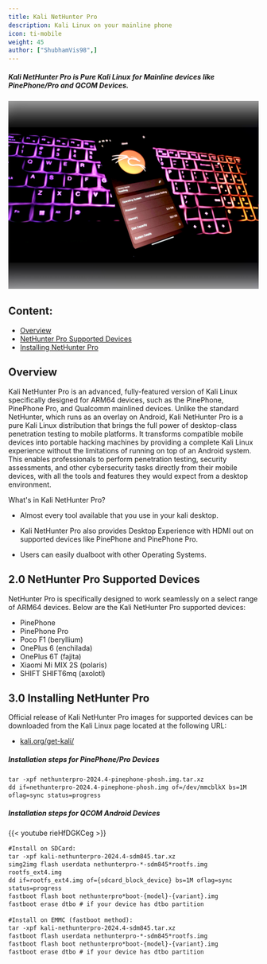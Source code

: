 ```yaml
---
title: Kali NetHunter Pro
description: Kali Linux on your mainline phone
icon: ti-mobile
weight: 45
author: ["ShubhamVis98",]
---
```


##### Kali NetHunter Pro is Pure Kali Linux for Mainline devices like PinePhone/Pro and QCOM Devices.

![](nhpro-beryllium.png)

## Content:

- [Overview](#overview)
- [NetHunter Pro Supported Devices](#20-nethunter-pro-supported-devices)
- [Installing NetHunter Pro](#50-installing-nethunter-pro)

## Overview

Kali NetHunter Pro is an advanced, fully-featured version of Kali Linux specifically designed for ARM64 devices, such as the PinePhone, PinePhone Pro, and Qualcomm mainlined devices. Unlike the standard NetHunter, which runs as an overlay on Android, Kali NetHunter Pro is a pure Kali Linux distribution that brings the full power of desktop-class penetration testing to mobile platforms. It transforms compatible mobile devices into portable hacking machines by providing a complete Kali Linux experience without the limitations of running on top of an Android system. This enables professionals to perform penetration testing, security assessments, and other cybersecurity tasks directly from their mobile devices, with all the tools and features they would expect from a desktop environment.

What's in Kali NetHunter Pro?

- Almost every tool available that you use in your kali desktop.

- Kali NetHunter Pro also provides Desktop Experience with HDMI out on supported devices like PinePhone and PinePhone Pro.

- Users can easily dualboot with other Operating Systems.

## 2.0 NetHunter Pro Supported Devices

NetHunter Pro is specifically designed to work seamlessly on a select range of ARM64 devices. Below are the Kali NetHunter Pro supported devices:

- PinePhone
- PinePhone Pro
- Poco F1 (beryllium)
- OnePlus 6 (enchilada)
- OnePlus 6T (fajita)
- Xiaomi Mi MIX 2S (polaris)
- SHIFT SHIFT6mq (axolotl)

## 3.0 Installing NetHunter Pro

Official release of Kali NetHunter Pro images for supported devices can be downloaded from the Kali Linux page located at the following URL:

- [kali.org/get-kali/](/get-kali/)

##### Installation steps for PinePhone/Pro Devices

```
tar -xpf nethunterpro-2024.4-pinephone-phosh.img.tar.xz
dd if=nethunterpro-2024.4-pinephone-phosh.img of=/dev/mmcblkX bs=1M oflag=sync status=progress
```

##### Installation steps for QCOM Android Devices

{{< youtube rieHfDGKCeg >}}

```
#Install on SDCard:
tar -xpf kali-nethunterpro-2024.4-sdm845.tar.xz
simg2img flash userdata nethunterpro-*-sdm845*rootfs.img rootfs_ext4.img
dd if=rootfs_ext4.img of={sdcard_block_device} bs=1M oflag=sync status=progress
fastboot flash boot nethunterpro*boot-{model}-{variant}.img
fastboot erase dtbo # if your device has dtbo partition

#Install on EMMC (fastboot method):
tar -xpf kali-nethunterpro-2024.4-sdm845.tar.xz
fastboot flash userdata nethunterpro-*-sdm845*rootfs.img
fastboot flash boot nethunterpro*boot-{model}-{variant}.img
fastboot erase dtbo # if your device has dtbo partition
```
